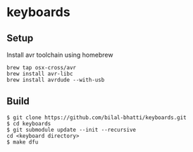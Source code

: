 # keyboards

Setup
---
Install avr toolchain using homebrew

```
brew tap osx-cross/avr
brew install avr-libc
brew install avrdude --with-usb
```

Build
-----
```
$ git clone https://github.com/bilal-bhatti/keyboards.git
$ cd keyboards
$ git submodule update --init --recursive
cd <keyboard directory>
$ make dfu
```
